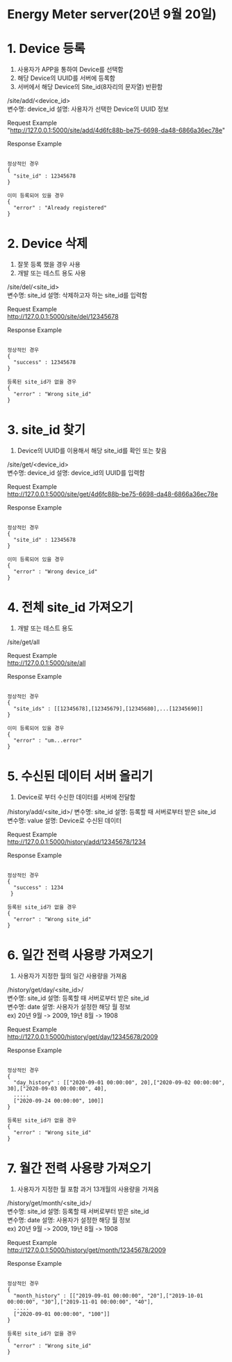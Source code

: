 # Energy Meter server(20년 9월 20일)

# 1. Device 등록
1) 사용자가 APP을 통하여 Device를 선택함
2) 해당 Device의 UUID를 서버에 등록함
3) 서버에서 해당 Device의 Site_id(8자리의 문자열) 반환함

/site/add/<device_id>   
변수명: device_id 설명: 사용자가 선택한 Device의 UUID 정보  

Request Example   
"http://127.0.0.1:5000/site/add/4d6fc88b-be75-6698-da48-6866a36ec78e"

Response Example
<pre><code>
정상적인 경우
{
  "site_id" : 12345678
}

이미 등록되어 있을 경우
{
  "error" : "Already registered"
}</code></pre>

# 2. Device 삭제
1) 잘못 등록 했을 경우 사용
2) 개발 또는 테스트 용도 사용

/site/del/<site_id>  
변수명: site_id 설명: 삭제하고자 하는 site_id를 입력함  

Request Example  
http://127.0.0.1:5000/site/del/12345678  

Response Example
<pre><code>
정상적인 경우
{
  "success" : 12345678
}

등록된 site_id가 없을 경우
{
  "error" : "Wrong site_id"
}</code></pre>

# 3. site_id 찾기
1) Device의 UUID를 이용해서 해당 site_id를 확인 또는 찾음

/site/get/<device_id>  
변수명: device_id 설명: device_id의 UUID를 입력함  

Request Example  
http://127.0.0.1:5000/site/get/4d6fc88b-be75-6698-da48-6866a36ec78e

Response Example
<pre><code>
정상적인 경우
{
  "site_id" : 12345678
}

이미 등록되어 있을 경우
{
  "error" : "Wrong device_id"
}</code></pre>

# 4. 전체 site_id 가져오기
1) 개발 또는 테스트 용도

/site/get/all  

Request Example  
http://127.0.0.1:5000/site/all  

Response Example
<pre><code>
정상적인 경우
{
  "site_ids" : [[12345678],[12345679],[12345680],...[12345690]]
}

이미 등록되어 있을 경우
{
  "error" : "um...error"
}</code></pre>

# 5. 수신된 데이터 서버 올리기
1) Device로 부터 수신한 데이터를 서버에 전달함

/history/add/<site_id>/<value>
변수명: site_id 설명: 등록할 때 서버로부터 받은 site_id  
변수명: value 설명: Device로 수신된 데이터

Request Example  
http://127.0.0.1:5000/history/add/12345678/1234  

Response Example
<pre><code>
정상적인 경우
{
  "success" : 1234
 }

등록된 site_id가 없을 경우
{
  "error" : "Wrong site_id"
}</code></pre>

# 6. 일간 전력 사용량 가져오기
1) 사용자가 지정한 월의 일간 사용량을 가져옴

/history/get/day/<site_id>/<date>  
변수명: site_id 설명: 등록할 때 서버로부터 받은 site_id  
변수명: date 설명: 사용자가 설정한 해당 월 정보  
ex) 20년 9월 -> 2009, 19년 8월 -> 1908  

Request Example  
http://127.0.0.1:5000/history/get/day/12345678/2009  

Response Example
<pre><code>
정상적인 경우
{
  "day_history" : [["2020-09-01 00:00:00", 20],["2020-09-02 00:00:00", 30],["2020-09-03 00:00:00", 40],
  .....
  ["2020-09-24 00:00:00", 100]]
}

등록된 site_id가 없을 경우
{
  "error" : "Wrong site_id"
}</code></pre>

# 7. 월간 전력 사용량 가져오기
1) 사용자가 지정한 월 포함 과거 13개월의 사용량을 가져옴

/history/get/month/<site_id>/<date>  
변수명: site_id 설명: 등록할 때 서버로부터 받은 site_id  
변수명: date 설명: 사용자가 설정한 해당 월 정보  
ex) 20년 9월 -> 2009, 19년 8월 -> 1908  

Request Example  
http://127.0.0.1:5000/history/get/month/12345678/2009  

Response Example
<pre><code>
정상적인 경우
{
  "month_history" : [["2019-09-01 00:00:00", "20"],["2019-10-01 00:00:00", "30"],["2019-11-01 00:00:00", "40"],
  .....
  ["2020-09-01 00:00:00", "100"]]
}

등록된 site_id가 없을 경우
{
  "error" : "Wrong site_id"
}</code></pre>
